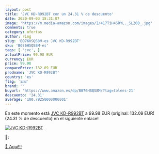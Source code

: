 ```yaml
---
layout: post
title: 'JVC KD-R992BT con un 24.31 % de descuento'
date: 2020-09-03 18:31:07
image: 'https://m.media-amazon.com/images/I/417TiH4SRYL._SL200_.jpg'
comments: true
category: ofertas
author: ring
slug: 'B076HSQS8M-es JVC KD-R992BT'
sku: 'B076HSQS8M-es'
tags: [ 'jvc', ]
actualPrice: 99.98 EUR
currency: EUR
price: 99.98
comparePrice: 132.09 EUR
prodname: 'JVC KD-R992BT'
country: 'es'
flag: '🇪🇸'
brand: ''
buyurl: 'https://www.amazon.es/dp/B076HSQS8M/?tag=tolees-21'
descuento: '24.31'
average: '100.78250000000001'
---
```


En este momento está [JVC KD-R992BT](https://www.amazon.es/dp/B076HSQS8M/?tag=tolees-21) a 99.98 EUR (original: 132.09 EUR) (24.31 %  de descuento) en el siguiente enlace!

[![JVC KD-R992BT](https://m.media-amazon.com/images/I/417TiH4SRYL._SL200_.jpg)](https://www.amazon.es/dp/B076HSQS8M/?tag=tolees-21)

🔎:


[🛒 Aquí!!!](https://www.amazon.es/dp/B076HSQS8M/?tag=tolees-21)
